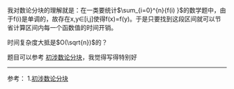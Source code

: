 我对数论分块的理解就是：在一类要统计$\sum_{i=0}^{n}{f(i) }$的数学题中，由于f(i)是单调的，故存在x,y∈[i,j]使得f(x)=f(y)。于是只要找到这段区间就可以节省计算区间内每一个函数值的时间开销。

时间复杂度大抵是$O(\sqrt{n})$的？

题目可以参考 [初涉数论分块][1]，我觉得写得特别好


---

参考：
1.[初涉数论分块][1]

[1]:https://www.cnblogs.com/antiquality/p/9216301.html#_labelTop